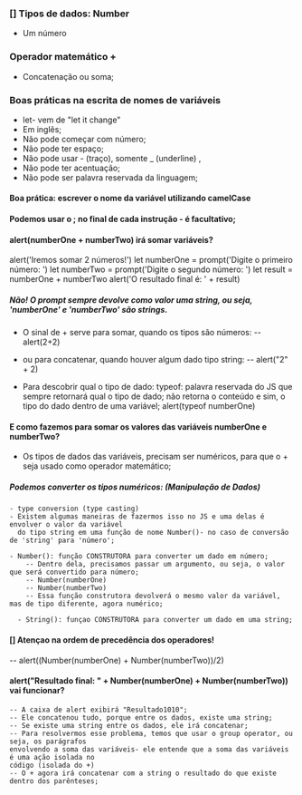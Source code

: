 ### [] Tipos de dados: Number
  - Um número

### Operador matemático + 
  - Concatenação ou soma;


### Boas práticas na escrita de nomes de variáveis

- let- vem de "let it change"
- Em inglês;
- Não pode começar com número;
- Não pode ter espaço;
- Não pode usar - (traço), somente _ (underline) ,
- Não pode ter acentuação;
- Não pode ser palavra reservada da linguagem;

#### Boa prática: escrever o nome da variável utilizando camelCase

#### Podemos usar o ; no final de cada instrução - é facultativo;

#### alert(numberOne + numberTwo) irá somar variáveis?    

  alert('Iremos somar 2 números!')
  let numberOne = prompt('Digite o primeiro número: ')
  let numberTwo = prompt('Digite o segundo número: ')
  let result = numberOne + numberTwo
  alert('O resultado final é: ' + result)
##### Não! O prompt sempre devolve como valor uma string, ou seja, 'numberOne' e 'numberTwo' são strings.

  - O sinal de + serve para somar, quando os tipos são números:
    -- alert(2+2)
  - ou para concatenar, quando houver algum dado tipo string:
    -- alert("2" + 2)  

  - Para descobrir qual o tipo de dado:
    typeof: palavra reservada do JS que sempre retornará qual o tipo de dado; não retorna o conteúdo e sim, o tipo do dado dentro de uma variável;
    alert(typeof numberOne)

#### E como fazemos para somar os valores das variáveis numberOne e numberTwo?  

  - Os tipos de dados das variáveis, precisam ser numéricos, para que o + seja usado
    como operador matemático;

  ##### Podemos converter os tipos numéricos: (Manipulação de Dados)

    - type conversion (type casting)  
    - Existem algumas maneiras de fazermos isso no JS e uma delas é envolver o valor da variável
      do tipo string em uma função de nome Number()- no caso de conversão de 'string' para 'número';  

    - Number(): função CONSTRUTORA para converter um dado em número;
        -- Dentro dela, precisamos passar um argumento, ou seja, o valor que será convertido para número;
        -- Number(numberOne)
        -- Number(numberTwo)
        -- Essa função construtora devolverá o mesmo valor da variável, mas de tipo diferente, agora numérico;
      
      - String(): funçao CONSTRUTORA para converter um dado em uma string;

#### [] Atençao na ordem de precedência dos operadores!  

  -- alert((Number(numberOne) + Number(numberTwo))/2)

#### alert("Resultado final: " + Number(numberOne) + Number(numberTwo)) vai funcionar?

    -- A caixa de alert exibirá "Resultado1010";
    -- Ele concatenou tudo, porque entre os dados, existe uma string;
    -- Se existe uma string entre os dados, ele irá concatenar;
    -- Para resolvermos esse problema, temos que usar o group operator, ou seja, os parágrafos
    envolvendo a soma das variáveis- ele entende que a soma das variáveis é uma ação isolada no
    código (isolada do +)
    -- O + agora irá concatenar com a string o resultado do que existe dentro dos parênteses;


